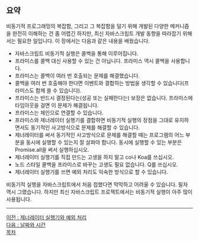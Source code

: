 ## 요약
비동기적 프로그래밍의 복잡함, 그리고 그 복잡함을 덜기 위해 개발된 다양한 메커니즘을 완전히 이해하는 건 좀 어렵긴 하지만, 최신 자바스크립트 개발 동향을 따라잡기 위해서는 필요한 일입니다. 이 장에서는 다음과 같은 내용을 배웠습니다.

* 자바스크립트 비동기적 실행은 콜백을 통해 이루어집니다.
* 프라미스를 콜백 대신 사용할 수 있는 건 아닙니다. 프라미스 역시 콜백을 사용합니다.
* 프라미스는 콜백이 여러 번 호출되는 문제를 해결했습니다.
* 콜백을 여러 번 호출해야 한다면 이벤트와 결합하는 방법을 생각할 수 있습니다(프라미스도 함께 쓸 수 있습니다).
* 프라미스는 반드시 결정된다는(성공 또는 실패한다는) 보장은 없습니다. 프라미스에 타임아웃을 걸면 이 문제가 해결됩니다.
* 프라미스는 체인으로 연결할 수 있습니다.
* 프라미스와 제너레이터 실행기를 결합하면 비동기적 실행의 장점을 그대로 유지하면서도 동기적인 사고방식으로 문제를 해결할 수 있습니다.
* 제너레이터를 써서 동기적인 사고방식으로 문제를 해결할 때는 프로그램의 어느 부분을 동시에 실행할 수 있는지 잘 살펴야 합니다. 동시에 실행할 수 있는 부분은 Promise.all을 써서 실행하십시오.
* 제너레이터 실행기를 직접 만드는 고생을 하지 말고 co나 Koa를 쓰십시오.
* 노드 스타일 콜백을 프라미스로 바꾸는 고생도 필요 없습니다. Q를 쓰십시오.
* 제너레이터 실행기를 쓰면 예외 처리도 익숙한 방식으로 할 수 있습니다.

비동기적 실행을 자바스크립트에서 처음 접했다면 막막하고 어려울 수 있습니다. 필자 역시 그랬습니다. 하지만 최신 자바스크립트 프로젝트에서는 비동기적 실행이 아주 많이 사용됩니다.

***
[이전 : 제너레이터 실행기와 예외 처리](14.4.3.md) <br/>
[다음 : 날짜와 시간](../CHAPTER_15/preview.md) <br/>
[목차](../progressCheck.md)